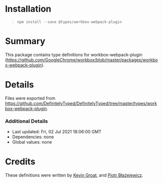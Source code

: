 # Installation
> `npm install --save @types/workbox-webpack-plugin`

# Summary
This package contains type definitions for workbox-webpack-plugin (https://github.com/GoogleChrome/workbox/blob/master/packages/workbox-webpack-plugin).

# Details
Files were exported from https://github.com/DefinitelyTyped/DefinitelyTyped/tree/master/types/workbox-webpack-plugin.

### Additional Details
 * Last updated: Fri, 02 Jul 2021 18:06:00 GMT
 * Dependencies: none
 * Global values: none

# Credits
These definitions were written by [Kevin Groat](https://github.com/kgroat), and [Piotr Błażejewicz](https://github.com/peterblazejewicz).
